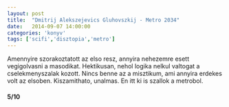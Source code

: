 ```yaml
---
layout: post
title:  "Dmitrij Alekszejevics Gluhovszkij - Metro 2034"
date:   2014-09-07 14:00:00
categories: 'konyv'
tags: ['scifi','disztopia','metro']
---
```


Amennyire szorakoztatott az elso resz, annyira nehezemre esett vegigolvasni a masodikat. Hektikusan, nehol logika nelkul valtogat a cselekmenyszalak kozott. Nincs benne az a misztikum, ami annyira erdekes volt az elsoben. Kiszamithato, unalmas. En itt ki is szallok a metrobol.

<h4>5/10</h4>